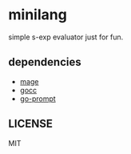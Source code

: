 # minilang

simple s-exp evaluator just for fun.

## dependencies

- [mage](https://github.com/magefile/mage)
- [gocc](https://github.com/goccmack/gocc)
- [go-prompt](https://github.com/c-bata/go-prompt)

## LICENSE

MIT

